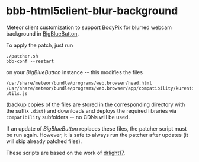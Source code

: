 # bbb-html5client-blur-background

Meteor client customization to support [BodyPix](https://github.com/tensorflow/tfjs-models/tree/master/body-pix) for blurred webcam background in [BigBlueButton](https://bigbluebutton.org/).

To apply the patch, just run

	./patcher.sh
	bbb-conf --restart

on your *BigBlueButton* instance -- this modifies the files

	/usr/share/meteor/bundle/programs/web.browser/head.html
	/usr/share/meteor/bundle/programs/web.browser/app/compatibility/kurento-utils.js

(backup copies of the files are stored in the corresponding directory with the suffix `.dist`)
and downloads and deploys the required libraries via `compatibility` subfolders -- no CDNs will be used.

If an update of *BigBlueButton* replaces these files, the patcher script must be run again.
However, it is safe to always run the patcher after updates (it will skip already patched files).


These scripts are based on the work of [drlight17](https://github.com/drlight17/bbb-html5client-blur-background).
